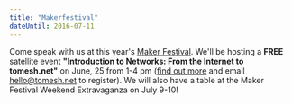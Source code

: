 ```yaml
---
title: "Makerfestival"
dateUntil: 2016-07-11
---
```


Come speak with us at this year's [Maker Festival](http://makerfestival.ca). We'll be hosting a **FREE** satellite event **"Introduction to Networks: From the Internet to tomesh.net"** on June, 25 from 1-4 pm ([find out more](https://tomesh.net/2016-06/intro-to-networks/) and email [hello@tomesh.net](mailto:hello@tomesh.net) to register). We will also have a table at the Maker Festival Weekend Extravaganza on July 9-10!
